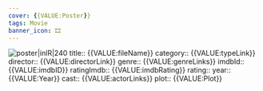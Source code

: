 ```yaml
---
cover: {{VALUE:Poster}}
tags: Movie 
banner_icon: 🎞
---
```


![poster|inlR|240]({{VALUE:Poster}})
title:: {{VALUE:fileName}}
category:: {{VALUE:typeLink}}
director:: {{VALUE:directorLink}}
genre:: {{VALUE:genreLinks}}
imdbId:: {{VALUE:imdbID}}
ratingImdb:: {{VALUE:imdbRating}}
rating::
year:: {{VALUE:Year}}
cast:: {{VALUE:actorLinks}}
plot:: {{VALUE:Plot}}


